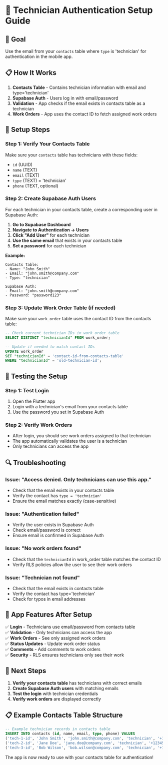 # 🔗 Technician Authentication Setup Guide

## 🎯 **Goal**
Use the email from your `contacts` table where `type` is 'technician' for authentication in the mobile app.

## 📋 **How It Works**
1. **Contacts Table** - Contains technician information with email and type='technician'
2. **Supabase Auth** - Users log in with email/password
3. **Validation** - App checks if the email exists in contacts table as a technician
4. **Work Orders** - App uses the contact ID to fetch assigned work orders

## 🔧 **Setup Steps**

### Step 1: Verify Your Contacts Table
Make sure your `contacts` table has technicians with these fields:
- `id` (UUID)
- `name` (TEXT)
- `email` (TEXT) 
- `type` (TEXT) = 'technician'
- `phone` (TEXT, optional)

### Step 2: Create Supabase Auth Users
For each technician in your contacts table, create a corresponding user in Supabase Auth:

1. **Go to Supabase Dashboard**
2. **Navigate to Authentication → Users**
3. **Click "Add User"** for each technician
4. **Use the same email** that exists in your contacts table
5. **Set a password** for each technician

**Example:**
```
Contacts Table:
- Name: "John Smith"
- Email: "john.smith@company.com" 
- Type: "technician"

Supabase Auth:
- Email: "john.smith@company.com"
- Password: "password123"
```

### Step 3: Update Work Order Table (if needed)
Make sure your `work_order` table uses the contact ID from the contacts table:

```sql
-- Check current technician IDs in work_order table
SELECT DISTINCT "technicianId" FROM work_order;

-- Update if needed to match contact IDs
UPDATE work_order 
SET "technicianId" = 'contact-id-from-contacts-table'
WHERE "technicianId" = 'old-technician-id';
```

## 🧪 **Testing the Setup**

### Step 1: Test Login
1. Open the Flutter app
2. Login with a technician's email from your contacts table
3. Use the password you set in Supabase Auth

### Step 2: Verify Work Orders
- After login, you should see work orders assigned to that technician
- The app automatically validates the user is a technician
- Only technicians can access the app

## 🔍 **Troubleshooting**

### Issue: "Access denied. Only technicians can use this app."
- Check that the email exists in your contacts table
- Verify the contact has `type = 'technician'`
- Ensure the email matches exactly (case-sensitive)

### Issue: "Authentication failed"
- Verify the user exists in Supabase Auth
- Check email/password is correct
- Ensure email is confirmed in Supabase Auth

### Issue: "No work orders found"
- Check that the `technicianId` in work_order table matches the contact ID
- Verify RLS policies allow the user to see their work orders

### Issue: "Technician not found"
- Check that the email exists in contacts table
- Verify the contact has type='technician'
- Check for typos in email addresses

## 📱 **App Features After Setup**

✅ **Login** - Technicians use email/password from contacts table  
✅ **Validation** - Only technicians can access the app  
✅ **Work Orders** - See only assigned work orders  
✅ **Status Updates** - Update work order status  
✅ **Comments** - Add comments to work orders  
✅ **Security** - RLS ensures technicians only see their work  

## 🚀 **Next Steps**

1. **Verify your contacts table** has technicians with correct emails
2. **Create Supabase Auth users** with matching emails
3. **Test the login** with technician credentials
4. **Verify work orders** are displayed correctly

## 📋 **Example Contacts Table Structure**

```sql
-- Example technician records in contacts table
INSERT INTO contacts (id, name, email, type, phone) VALUES
('tech-1-id', 'John Smith', 'john.smith@company.com', 'technician', '+1234567890'),
('tech-2-id', 'Jane Doe', 'jane.doe@company.com', 'technician', '+1234567891'),
('tech-3-id', 'Bob Wilson', 'bob.wilson@company.com', 'technician', '+1234567892');
```

The app is now ready to use with your contacts table for authentication! 